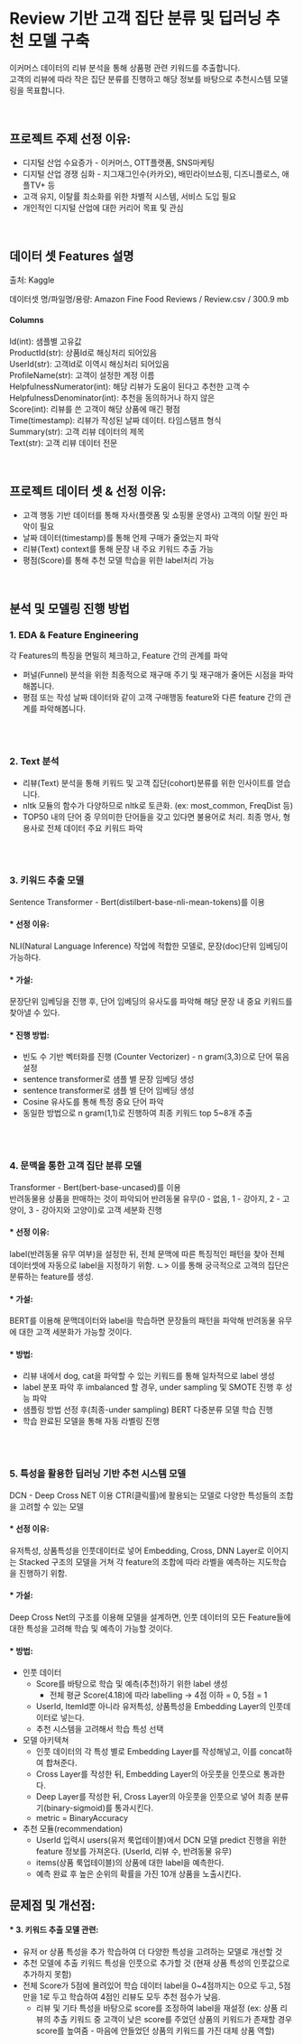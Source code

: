 # Review 기반 고객 집단 분류 및 딥러닝 추천 모델 구축
  
이커머스 데이터의 리뷰 분석을 통해 상품평 관련 키워드를 추출합니다.  
고객의 리뷰에 따라 작은 집단 분류를 진행하고 해당 정보를 바탕으로 추천시스템 모델링을 목표합니다.

<br>

## 프로젝트 주제 선정 이유:

* 디지털 산업 수요증가 - 이커머스, OTT플랫폼, SNS마케팅 
* 디지털 산업 경쟁 심화 - 지그재그인수(카카오), 배민라이브쇼핑, 디즈니플로스, 애플TV+ 등 
* 고객 유지, 이탈률 최소화를 위한 차별적 시스템, 서비스 도입 필요
* 개인적인 디지털 산업에 대한 커리어 목표 및 관심

<br>

## 데이터 셋 Features 설명

출처: Kaggle  

데이터셋 명/파일명/용량: Amazon Fine Food Reviews / Review.csv / 300.9 mb  

#### Columns

Id(int): 샘플별 고유값  
ProductId(str): 상품Id로 해싱처리 되어있음  
UserId(str): 고객Id로 이역시 해싱처리 되어있음  
ProfileName(str): 고객이 설정한 계정 이름  
HelpfulnessNumerator(int): 해당 리뷰가 도움이 된다고 추천한 고객 수  
HelpfulnessDenominator(int): 추천을 동의하거나 하지 않은   
Score(int): 리뷰를 쓴 고객이 해당 상품에 매긴 평점  
Time(timestamp): 리뷰가 작성된 날짜 데이터. 타임스탬프 형식  
Summary(str): 고객 리뷰 데이터의 제목  
Text(str): 고객 리뷰 데이터 전문  

<br>

## 프로젝트 데이터 셋 & 선정 이유:

* 고객 행동 기반 데이터를 통해 자사(플랫폼 및 쇼핑몰 운영사) 고객의 이탈 원인 파악이 필요  
* 날짜 데이터(timestamp)를 통해 언제 구매가 줄었는지 파악
* 리뷰(Text) context를 통해 문장 내 주요 키워드 추출 가능
* 평점(Score)를 통해 추천 모델 학습을 위한 label처리 가능

<br>

## 분석 및 모델링 진행 방법

### 1. EDA & Feature Engineering  
각 Features의 특징을 면밀히 체크하고, Feature 간의 관계를 파악  

* 퍼널(Funnel) 분석을 위한 최종적으로 재구매 주기 및 재구매가 줄어든 시점을 파악해봅니다.  
* 평점 또는 작성 날짜 데이터와 같이 고객 구매행동 feature와 다른 feature 간의 관계를 파악해봅니다.  

<br>

<br>

### 2. Text 분석

* 리뷰(Text) 분석을 통해 키워드 및 고객 집단(cohort)분류를 위한 인사이트를 얻습니다.
* nltk 모듈의 함수가 다양하므로 nltk로 토큰화. (ex: most_common, FreqDist 등)
* TOP50 내의 단어 중 무의미한 단어들을 갖고 있다면 불용어로 처리. 최종 명사, 형용사로 전체 데이터 주요 키워드 파악

<br>

<br>

### 3. 키워드 추출 모델
Sentence Transformer - Bert(distilbert-base-nli-mean-tokens)를 이용  

#### * 선정 이유:
NLI(Natural Language Inference) 작업에 적합한 모델로, 문장(doc)단위 임베딩이 가능하다.  

#### * 가설:
문장단위 임베딩을 진행 후, 단어 임베딩의 유사도를 파악해 해당 문장 내 중요 키워드를 찾아낼 수 있다.  

#### * 진행 방법:  
* 빈도 수 기반 벡터화를 진행 (Counter Vectorizer) - n gram(3,3)으로 단어 묶음 설정  
* sentence transformer로 샘플 별 문장 임베딩 생성  
* sentence transformer로 샘플 별 단어 임베딩 생성  
* Cosine 유사도를 통해 특정 중요 단어 파악  
* 동일한 방법으로 n gram(1,1)로 진행하여 최종 키워드 top 5~8개 추출    

<br>

<br>

### 4. 문맥을 통한 고객 집단 분류 모델
Transformer - Bert(bert-base-uncased)를 이용  
반려동물용 상품을 판매하는 것이 파악되어 반려동물 유무(0 - 없음, 1 - 강아지, 2 - 고양이, 3 - 강아지와 고양이)로 고객 세분화 진행  


#### * 선정 이유:
label(반려동물 유무 여부)을 설정한 뒤, 전체 문맥에 따른 특징적인 패턴을 찾아 전체 데이터셋에 자동으로 label을 지정하기 위함.
ㄴ> 이를 통해 궁극적으로 고객의 집단은 분류하는 feature를 생성.

#### * 가설:
BERT를 이용해 문맥데이터와 label을 학습하면 문장들의 패턴을 파악해 반려동물 유무에 대한 고객 세분화가 가능할 것이다.

#### * 방법:
* 리뷰 내에서 dog, cat을 파악할 수 있는 키워드를 통해 일차적으로 label 생성
* label 분포 파악 후 imbalanced 할 경우, under sampling 및 SMOTE 진행 후 성능 파악
* 샘플링 방법 선정 후(최종-under sampling) BERT 다중분류 모델 학습 진행
* 학습 완료된 모델을 통해 자동 라벨링 진행

<br>

<br>

### 5. 특성을 활용한 딥러닝 기반 추천 시스템 모델
DCN - Deep Cross NET 이용
CTR(클릭률)에 활용되는 모델로 다양한 특성들의 조합을 고려할 수 있는 모델


#### * 선정 이유:
유저특성, 상품특성을 인풋데이터로 넣어 Embedding, Cross, DNN Layer로 이어지는 Stacked 구조의 모델을 거쳐
각 feature의 조합에 따라 라벨을 예측하는 지도학습을 진행하기 위함.

#### * 가설:
Deep Cross Net의 구조를 이용해 모델을 설계하면, 인풋 데이터의 모든 Feature들에 대한 특성을 고려해 학습 및 예측이 가능할 것이다.

#### * 방법:
* 인풋 데이터
  * Score를 바탕으로 학습 및 예측(추천)하기 위한 label 생성
    * 전체 평균 Score(4.18)에 따라 labelling -> 4점 이하 = 0, 5점 = 1
  * UserId, ItemId뿐 아니라 유저특성, 상품특성을 Embedding Layer의 인풋데이터로 넣는다.
  * 추천 시스템을 고려해서 학습 특성 선택
* 모델 아키텍쳐
  * 인풋 데이터의 각 특성 별로 Embedding Layer를 작성해넣고, 이를 concat하여 합쳐준다.
  * Cross Layer를 작성한 뒤, Embedding Layer의 아웃풋을 인풋으로 통과한다.
  * Deep Layer를 작성한 뒤, Cross Layer의 아웃풋을 인풋으로 넣어 최종 분류기(binary-sigmoid)를 통과시킨다.
  * metric = BinaryAccuracy
* 추천 모듈(recommendation)
  * UserId 입력시 users(유저 룩업테이블)에서 DCN 모델 predict 진행을 위한 feature 정보를 가져온다. (UserId, 리뷰 수, 반려동물 유무)
  * items(상품 룩업테이블)의 상품에 대한 label을 예측한다.
  * 예측 완료 후 높은 순위의 확률을 가진 10개 상품을 노출시킨다.

## 문제점 및 개선점:
#### * 3. 키워드 추출 모델 관련:



  - 유저 or 상품 특성을 추가 학습하여 더 다양한 특성을 고려하는 모델로 개선할 것
  - 추천 모델에 추출 키워드 특성을 인풋으로 추가할 것 (현재 상품 특성의 인풋값으로 추가하지 못함)
  - 전체 Score가 5점에 몰려있어 학습 데이터 label을 0~4점까지는 0으로 두고, 5점 만을 1로 두고 학습하여 4점인 리뷰도 모두 추천 점수가 낮음.
      - 리뷰 및 기타 특성을 바탕으로 score를 조정하여 label을 재설정
      (ex: 상품 리뷰의 추출 키워드 중 고객이 낮은 score를 주었던 상품의 키워드가 존재할 경우 score를 높여줌 - 마음에 안들었던 상품의 키워드를 가진 대체 상품 역할)







